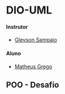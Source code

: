 # DIO-UML

#### Instrutor
- [Gleyson Sampaio](https://github.com/glysns)

#### Aluno
- [Matheus Grego](https://github.com/MatheusGrego)


## POO - Desafio

